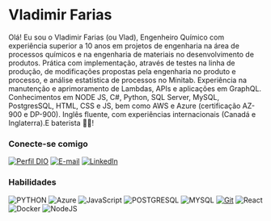 # **Vladimir Farias**
Olá! Eu sou o Vladimir Farias (ou Vlad), Engenheiro Químico com experiência superior a 10 anos em projetos de engenharia na área de processos químicos e na engenharia de materiais no desenvolvimento de produtos. Prática com implementação, através de testes na linha de produção, de modificações propostas pela engenharia no produto e processo, e análise estatística de processos no Minitab. Experiência na manutenção e aprimoramento de Lambdas, APIs e aplicações em GraphQL. Conhecimentos em NODE JS, C#, Python, SQL Server, MySQL, PostgresSQL, HTML, CSS e JS, bem como AWS e Azure (certificação AZ-900 e DP-900). Inglês fluente, com experiências internacionais (Canadá e Inglaterra).E baterista 🥁🥁!

### Conecte-se comigo
[![Perfil DIO](https://img.shields.io/badge/-Meu%20Perfil%20na%20DIO-30A3DC?style=for-the-badge)](https://web.dio.me/users/vladfarias/)
[![E-mail](https://img.shields.io/badge/Gmail-D14836?style=for-the-badge&logo=gmail&logoColor=white)](mailto:vladfarias@gmail.com)
[![LinkedIn](https://img.shields.io/badge/-LinkedIn-000?style=for-the-badge&logo=linkedin&logoColor=30A3DC)](https://www.linkedin.com/in/vladimirfarias/)


### Habilidades
![PYTHON](https://img.shields.io/badge/Python-2B5B84?style=for-the-badge&logo=python&logoColor=white)
![Azure](https://img.shields.io/badge/azure-%230072C6.svg?style=for-the-badge&logo=microsoftazure&logoColor=white)
![JavaScript](https://img.shields.io/badge/JavaScript-000?style=for-the-badge&logo=javascript&logoColor=30A3DC)
![POSTGRESQL](https://img.shields.io/badge/PostgreSQL-336791?style=for-the-badge&logo=postgresql&logoColor=white)
![MYSQL](https://img.shields.io/badge/MySQL-F7F7F7?style=for-the-badge&logo=mysql&logoColor=black)
[![Git](https://img.shields.io/badge/Git-000?style=for-the-badge&logo=git&logoColor=E94D5F)](https://git-scm.com/doc) 
![React](https://img.shields.io/badge/React-000?style=for-the-badge&logo=react)
![Docker](https://img.shields.io/badge/Docker-000?style=flat&logo=docker&logoColor=blue)
![NodeJS](https://img.shields.io/badge/Node.js-000?style=flat&logo=node.js&logoColor=green)
